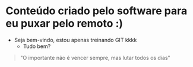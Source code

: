 # Conteúdo criado pelo software para eu puxar pelo remoto :)
- Seja bem-vindo, estou apenas treinando GIT kkkk
  - Tudo bem?

> "O importante não é vencer sempre, mas lutar todos os dias"

